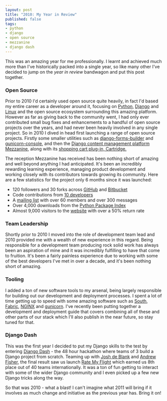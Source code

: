 ```yaml
---
layout: post
title: "2010: My Year in Review"
published: false
tags:
- python
- django
- open source
- mezzanine
- django dash
---
```


This was an amazing year for me professionally. I learnt and achieved much
more than I've historically packed into a single year, so like many other I've
decided to jump on the _year in review_ bandwagon and put this post
together.

### Open Source

Prior to 2010 I'd certainly used open source quite heavily, in fact I'd based
my entire career as a developer around it, focusing on
[Python](http://python.org/), [Django](http://www.djangoproject.com/) and
[Linux](http://en.wikipedia.org/wiki/Linux) and the open source ecosystem
surrounding this amazing platform. However as far as giving back to the
community went, I had only ever contributed small bug fixes and enhancements
to a handful of open source projects over the years, and had never been
heavily involved in any single project. So in 2010 I dived in head first
launching a range of open source projects. Firstly some smaller utilities such
as [django-forms-builder](https://github.com/stephenmcd/django-forms-builder)
and [gunicorn-console](https://github.com/stephenmcd/gunicorn-console), and
then the [Django content management platform
Mezzanine](http://mezzanine.jupo.org/), along with its [shopping cart plug-in,
Cartridge.](http://cartridge.jupo.org/)

The reception Mezzanine has received has been nothing short of amazing and
well beyond anything I had anticipated. It's been an incredibly rewarding
learning experience, managing product development and working closely with its
contributors towards growing its community. Here are a few statistics for the
project only 6 months since it was launched:

  * 120 followers and 30 forks across [GitHub](https://github.com/stephenmcd/mezzanine) and [Bitbucket](https://bitbucket.org/stephenmcd/mezzanine)
  * Code contributions from [10 developers](http://mezzanine.jupo.org/docs/colophon.html#authors)
  * A [mailing list](http://groups.google.com/group/mezzanine-users/topics) with over 60 members and over 300 messages
  * Over 4,000 downloads from the [Python Package Index](http://pypi.python.org/pypi)
  * Almost 9,000 visitors to the [website](http://mezzanine.jupo.org/) with over a 50% return rate

### Team Leadership

Shortly prior to 2010 I moved into the role of development team lead and 2010
provided me with a wealth of new experience in this regard. Being responsible
for a development team producing rock solid work has always been an aspiration
of mine and it was incredibly fulfilling to have that come to fruition. It's
been a fairly painless experience due to working with some of the best
developers I've met in over a decade, and it's been nothing short of amazing.

### Tooling

I added a ton of new software tools to my arsenal, being largely responsible
for building out our development and deployment processes. I spent a lot of
time getting up to speed with some amazing software such as
[South](http://south.aeracode.org/), [Fabric](http://fabfile.org/),
[NGINX](http://nginx.org/en/) and [gunicorn](http://gunicorn.org/). I've
recently been putting together a development and deployment guide that covers
combining all of these and other parts of our stack which I'll also publish in
the near future, so stay tuned for that.

### Django Dash

This was the first year I decided to put my Django skills to the test by
entering [Django Dash](http://djangodash.com/) - the 48 hour hackathon where
teams of 3 build a Django project from scratch. Teaming up with [Josh de
Blank](http://www.joshdeblank.com/) and [Andrew Fisher](http://ajfisher.me/),
the final result saw us launch [Rate My Flight](http://ratemyflight.org) which
earned us 8th place out of 40 teams internationally. It was a ton of fun
getting to interact with some of the wider Django community and I even picked
up a few new Django tricks along the way.

So that was 2010 - what a blast! I can't imagine what 2011 will bring if it
involves as much change and initiative as the previous year has. Bring it on!
